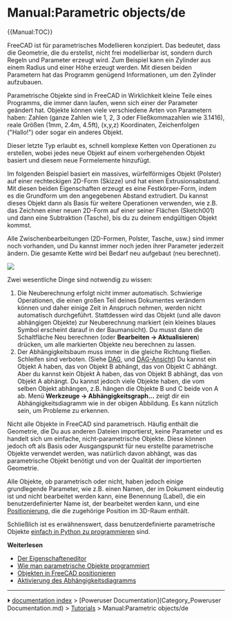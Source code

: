 # Manual:Parametric objects/de
{{Manual:TOC}}

FreeCAD ist für parametrisches Modellieren konzipiert. Das bedeutet, dass die Geometrie, die du erstellst, nicht frei modellierbar ist, sondern durch Regeln und Parameter erzeugt wird. Zum Beispiel kann ein Zylinder aus einem Radius und einer Höhe erzeugt werden. Mit diesen beiden Parametern hat das Programm genügend Informationen, um den Zylinder aufzubauen.

Parametrische Objekte sind in FreeCAD in Wirklichkeit kleine Teile eines Programms, die immer dann laufen, wenn sich einer der Parameter geändert hat. Objekte können viele verschiedene Arten von Parametern haben: Zahlen (ganze Zahlen wie 1, 2, 3 oder Fließkommazahlen wie 3.1416), reale Größen (1mm, 2.4m, 4.5ft), (x,y,z) Koordinaten, Zeichenfolgen (\"Hallo!\") oder sogar ein anderes Objekt.

Dieser letzte Typ erlaubt es, schnell komplexe Ketten von Operationen zu erstellen, wobei jedes neue Objekt auf einem vorhergehenden Objekt basiert und diesem neue Formelemente hinzufügt.

Im folgenden Beispiel basiert ein massives, würfelförmiges Objekt (Polster) auf einer rechteckigen 2D-Form (Skizze) und hat einen Extrusionsabstand. Mit diesen beiden Eigenschaften erzeugt es eine Festkörper-Form, indem es die Grundform um den angegebenen Abstand extrudiert. Du kannst dieses Objekt dann als Basis für weitere Operationen verwenden, wie z.B. das Zeichnen einer neuen 2D-Form auf einer seiner Flächen (Sketch001) und dann eine Subtraktion (Tasche), bis du zu deinem endgültigen Objekt kommst.

Alle Zwischenbearbeitungen (2D-Formen, Polster, Tasche, usw.) sind immer noch vorhanden, und Du kannst immer noch jeden ihrer Parameter jederzeit ändern. Die gesamte Kette wird bei Bedarf neu aufgebaut (neu berechnet).

![](images/Parametric_objects.jpg )

Zwei wesentliche Dinge sind notwendig zu wissen:

1.  Die Neuberechnung erfolgt nicht immer automatisch. Schwierige Operationen, die einen großen Teil deines Dokumentes verändern können und daher einige Zeit in Anspruch nehmen, werden nicht automatisch durchgeführt. Stattdessen wird das Objekt (und alle davon abhängigen Objekte) zur Neuberechnung markiert (ein kleines blaues Symbol erscheint darauf in der Baumansicht). Du musst dann die Schaltfläche Neu berechnen (oder **Bearbeiten -> Aktualisieren**) drücken, um alle markierten Objekte neu berechnen zu lassen.
2.  Der Abhängigkeitsbaum muss immer in die gleiche Richtung fließen. Schleifen sind verboten. (Siehe [DAG](Glossary#Directed_Acyclic_Graph.md), und [DAG-Ansicht](DAG_view/de.md)) Du kannst ein Objekt A haben, das von Objekt B abhängt, das von Objekt C abhängt. Aber du kannst kein Objekt A haben, das von Objekt B abhängt, das von Objekt A abhängt. Du kannst jedoch viele Objekte haben, die vom selben Objekt abhängen, z.B. hängen die Objekte B und C beide von A ab. Menü **Werkzeuge -> Abhängigkeitsgraph...** zeigt dir ein Abhängigkeitsdiagramm wie in der obigen Abbildung. Es kann nützlich sein, um Probleme zu erkennen.

Nicht alle Objekte in FreeCAD sind parametrisch. Häufig enthält die Geometrie, die Du aus anderen Dateien importierst, keine Parameter und es handelt sich um einfache, nicht-parametrische Objekte. Diese können jedoch oft als Basis oder Ausgangspunkt für neu erstellte parametrische Objekte verwendet werden, was natürlich davon abhängt, was das parametrische Objekt benötigt und von der Qualität der importierten Geometrie.

Alle Objekte, ob parametrisch oder nicht, haben jedoch einige grundlegende Parameter, wie z.B. einen Namen, der im Dokument eindeutig ist und nicht bearbeitet werden kann, eine Benennung (Label), die ein benutzerdefinierter Name ist, der bearbeitet werden kann, und eine [Positionierung](placement/de.md), die die zugehörige Position im 3D-Raum enthält.

Schließlich ist es erwähnenswert, dass benutzerdefinierte parametrische Objekte [einfach in Python zu programmieren](Scripted_objects/de.md) sind.

**Weiterlesen**

-   [Der Eigenschafteneditor](Property_editor/de.md)
-   [Wie man parametrische Objekte programmiert](Scripted_objects/de.md)
-   [Objekten in FreeCAD positionieren](Placement/de.md)
-   [Aktivierung des Abhängigkeitsdiagramms](Std_DependencyGraph/de.md)



---
⏵ [documentation index](../README.md) > [Poweruser Documentation](Category_Poweruser Documentation.md) > [Tutorials](Category_Tutorials.md) > Manual:Parametric objects/de
